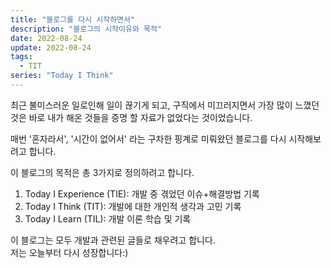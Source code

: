 ```yaml
---
title: "블로그를 다시 시작하면서"
description: "블로그의 시작이유와 목적"
date: 2022-08-24
update: 2022-08-24
tags:
  - TIT
series: "Today I Think"
---
```


최근 불미스러운 일로인해 일이 끊기게 되고, 구직에서 미끄러지면서 가장 많이 느꼈던 것은 바로 내가 해온 것들을 증명 할 자료가 없었다는 것이었습니다.    
  
매번 '혼자라서', '시간이 없어서' 라는 구차한 핑계로 미뤄왔던 블로그를 다시 시작해보려고 합니다.  
  
이 블로그의 목적은 총 3가지로 정의하려고 합니다.  
1. Today I Experience (TIE): 개발 중 겪었던 이슈+해결방법 기록
2. Today I Think (TIT): 개발에 대한 개인적 생각과 고민 기록
3. Today I Learn (TIL): 개발 이론 학습 및 기록
  
이 블로그는 모두 개발과 관련된 글들로 채우려고 합니다.  
저는 오늘부터 다시 성장합니다:)